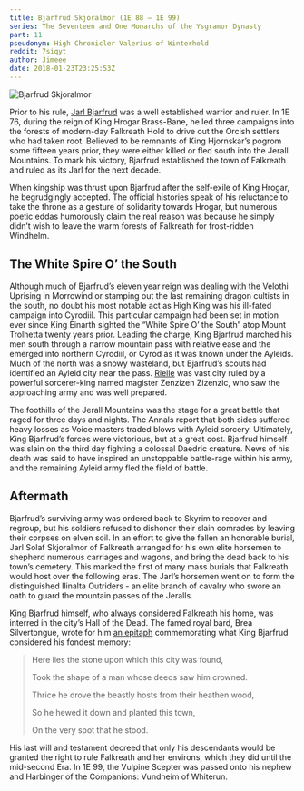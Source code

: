 ```yaml
---
title: Bjarfrud Skjoralmor (1E 88 — 1E 99)
series: The Seventeen and One Monarchs of the Ysgramor Dynasty
part: 11
pseudonym: High Chronicler Valerius of Winterhold
reddit: 7siqyt
author: Jimeee
date: 2018-01-23T23:25:53Z
---
```


![Bjarfrud Skjoralmor][banner]

Prior to his rule, [Jarl Bjarfrud][0] was a well established warrior and ruler.
In 1E 76, during the reign of King Hrogar Brass-Bane, he led three campaigns
into the forests of modern-day Falkreath Hold to drive out the Orcish settlers
who had taken root. Believed to be remnants of King Hjornskar’s pogrom some
fifteen years prior, they were either killed or fled south into the Jerall
Mountains. To mark his victory, Bjarfrud established the town of Falkreath and
ruled as its Jarl for the next decade.

When kingship was thrust upon Bjarfrud after the self-exile of King Hrogar, he
begrudgingly accepted. The official histories speak of his reluctance to take
the throne as a gesture of solidarity towards Hrogar, but numerous poetic eddas
humorously claim the real reason was because he simply didn’t wish to leave the
warm forests of Falkreath for frost-ridden Windhelm.

## The White Spire O’ the South

Although much of Bjarfrud’s eleven year reign was dealing with the Velothi
Uprising in Morrowind or stamping out the last remaining dragon cultists in the
south, no doubt his most notable act as High King was his ill-fated campaign
into Cyrodiil. This particular campaign had been set in motion ever since King
Einarth sighted the “White Spire O’ the South” atop Mount Trolhetta twenty years
prior. Leading the charge, King Bjarfrud marched his men south through a narrow
mountain pass with relative ease and the emerged into northern Cyrodiil, or
Cyrod as it was known under the Ayleids. Much of the north was a snowy
wasteland, but Bjarfrud’s scouts had identified an Ayleid city near the pass.
[Rielle][1] was vast city ruled by a powerful sorcerer-king named magister
Zenzizen Zizenzic, who saw the approaching army and was well prepared.

The foothills of the Jerall Mountains was the stage for a great battle that
raged for three days and nights. The Annals report that both sides suffered
heavy losses as Voice masters traded blows with Ayleid sorcery. Ultimately, King
Bjarfrud’s forces were victorious, but at a great cost. Bjarfrud himself was
slain on the third day fighting a colossal Daedric creature. News of his death
was said to have inspired an unstoppable battle-rage within his army, and the
remaining Ayleid army fled the field of battle.

## Aftermath

Bjarfrud’s surviving army was ordered back to Skyrim to recover and regroup, but
his soldiers refused to dishonor their slain comrades by leaving their corpses
on elven soil. In an effort to give the fallen an honorable burial, Jarl Solaf
Skjoralmor of Falkreath arranged for his own elite horsemen to shepherd numerous
carriages and wagons, and bring the dead back to his town’s cemetery. This
marked the first of many mass burials that Falkreath would host over the
following eras. The Jarl’s horsemen went on to form the distinguished Ilinalta
Outriders - an elite branch of cavalry who swore an oath to guard the mountain
passes of the Jeralls.

King Bjarfrud himself, who always considered Falkreath his home, was interred in
the city’s Hall of the Dead. The famed royal bard, Brea Silvertongue, wrote for
him [an epitaph][2] commemorating what King Bjarfrud considered his fondest
memory:

> Here lies the stone upon which this city was found,
>
> Took the shape of a man whose deeds saw him crowned.
>
> Thrice he drove the beastly hosts from their heathen wood,
>
> So he hewed it down and planted this town,
>
> On the very spot that he stood.

His last will and testament decreed that only his descendants would be granted
the right to rule Falkreath and her environs, which they did until the
mid-second Era. In 1E 99, the Vulpine Scepter was passed onto his nephew and
Harbinger of the Companions: Vundheim of Whiterun.

[0]: https://en.uesp.net/wiki/Online:Deathlord_Bjarfrud_Skjoralmor
[1]: https://en.uesp.net/wiki/Oblivion:Rielle
[2]: https://en.uesp.net/wiki/Online:Epitaph_of_Bjarfrud_Skjoralmor
[banner]: ./7siqyt/banner-bjarfrud.png
